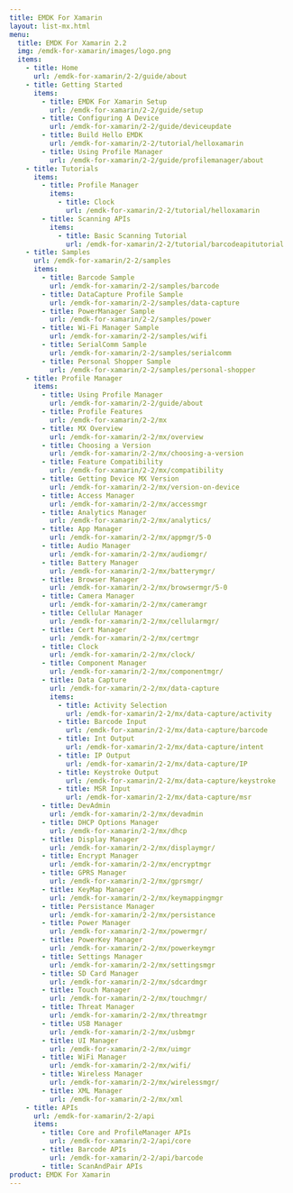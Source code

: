```yaml
---
title: EMDK For Xamarin
layout: list-mx.html
menu:
  title: EMDK For Xamarin 2.2
  img: /emdk-for-xamarin/images/logo.png
  items:
    - title: Home
      url: /emdk-for-xamarin/2-2/guide/about
    - title: Getting Started
      items:
        - title: EMDK For Xamarin Setup
          url: /emdk-for-xamarin/2-2/guide/setup
        - title: Configuring A Device
          url: /emdk-for-xamarin/2-2/guide/deviceupdate
        - title: Build Hello EMDK
          url: /emdk-for-xamarin/2-2/tutorial/helloxamarin
        - title: Using Profile Manager
          url: /emdk-for-xamarin/2-2/guide/profilemanager/about
    - title: Tutorials
      items:
        - title: Profile Manager
          items:
            - title: Clock
              url: /emdk-for-xamarin/2-2/tutorial/helloxamarin
        - title: Scanning APIs
          items:
            - title: Basic Scanning Tutorial
              url: /emdk-for-xamarin/2-2/tutorial/barcodeapitutorial
    - title: Samples
      url: /emdk-for-xamarin/2-2/samples
      items:
        - title: Barcode Sample
          url: /emdk-for-xamarin/2-2/samples/barcode
        - title: DataCapture Profile Sample
          url: /emdk-for-xamarin/2-2/samples/data-capture
        - title: PowerManager Sample
          url: /emdk-for-xamarin/2-2/samples/power
        - title: Wi-Fi Manager Sample
          url: /emdk-for-xamarin/2-2/samples/wifi
        - title: SerialComm Sample
          url: /emdk-for-xamarin/2-2/samples/serialcomm
        - title: Personal Shopper Sample
          url: /emdk-for-xamarin/2-2/samples/personal-shopper
    - title: Profile Manager
      items:
        - title: Using Profile Manager
          url: /emdk-for-xamarin/2-2/guide/about
        - title: Profile Features
          url: /emdk-for-xamarin/2-2/mx
        - title: MX Overview
          url: /emdk-for-xamarin/2-2/mx/overview
        - title: Choosing a Version
          url: /emdk-for-xamarin/2-2/mx/choosing-a-version
        - title: Feature Compatibility
          url: /emdk-for-xamarin/2-2/mx/compatibility
        - title: Getting Device MX Version
          url: /emdk-for-xamarin/2-2/mx/version-on-device
        - title: Access Manager
          url: /emdk-for-xamarin/2-2/mx/accessmgr
        - title: Analytics Manager
          url: /emdk-for-xamarin/2-2/mx/analytics/
        - title: App Manager
          url: /emdk-for-xamarin/2-2/mx/appmgr/5-0
        - title: Audio Manager
          url: /emdk-for-xamarin/2-2/mx/audiomgr/
        - title: Battery Manager
          url: /emdk-for-xamarin/2-2/mx/batterymgr/
        - title: Browser Manager
          url: /emdk-for-xamarin/2-2/mx/browsermgr/5-0
        - title: Camera Manager
          url: /emdk-for-xamarin/2-2/mx/cameramgr
        - title: Cellular Manager
          url: /emdk-for-xamarin/2-2/mx/cellularmgr/
        - title: Cert Manager
          url: /emdk-for-xamarin/2-2/mx/certmgr
        - title: Clock
          url: /emdk-for-xamarin/2-2/mx/clock/
        - title: Component Manager
          url: /emdk-for-xamarin/2-2/mx/componentmgr/
        - title: Data Capture
          url: /emdk-for-xamarin/2-2/mx/data-capture
          items:
            - title: Activity Selection
              url: /emdk-for-xamarin/2-2/mx/data-capture/activity
            - title: Barcode Input
              url: /emdk-for-xamarin/2-2/mx/data-capture/barcode
            - title: Int Output
              url: /emdk-for-xamarin/2-2/mx/data-capture/intent
            - title: IP Output
              url: /emdk-for-xamarin/2-2/mx/data-capture/IP
            - title: Keystroke Output
              url: /emdk-for-xamarin/2-2/mx/data-capture/keystroke
            - title: MSR Input
              url: /emdk-for-xamarin/2-2/mx/data-capture/msr
        - title: DevAdmin
          url: /emdk-for-xamarin/2-2/mx/devadmin
        - title: DHCP Options Manager
          url: /emdk-for-xamarin/2-2/mx/dhcp
        - title: Display Manager
          url: /emdk-for-xamarin/2-2/mx/displaymgr/
        - title: Encrypt Manager
          url: /emdk-for-xamarin/2-2/mx/encryptmgr
        - title: GPRS Manager
          url: /emdk-for-xamarin/2-2/mx/gprsmgr/
        - title: KeyMap Manager
          url: /emdk-for-xamarin/2-2/mx/keymappingmgr
        - title: Persistance Manager
          url: /emdk-for-xamarin/2-2/mx/persistance
        - title: Power Manager
          url: /emdk-for-xamarin/2-2/mx/powermgr/
        - title: PowerKey Manager
          url: /emdk-for-xamarin/2-2/mx/powerkeymgr
        - title: Settings Manager
          url: /emdk-for-xamarin/2-2/mx/settingsmgr
        - title: SD Card Manager
          url: /emdk-for-xamarin/2-2/mx/sdcardmgr
        - title: Touch Manager
          url: /emdk-for-xamarin/2-2/mx/touchmgr/
        - title: Threat Manager
          url: /emdk-for-xamarin/2-2/mx/threatmgr
        - title: USB Manager
          url: /emdk-for-xamarin/2-2/mx/usbmgr
        - title: UI Manager
          url: /emdk-for-xamarin/2-2/mx/uimgr
        - title: WiFi Manager
          url: /emdk-for-xamarin/2-2/mx/wifi/
        - title: Wireless Manager
          url: /emdk-for-xamarin/2-2/mx/wirelessmgr/
        - title: XML Manager
          url: /emdk-for-xamarin/2-2/mx/xml
    - title: APIs
      url: /emdk-for-xamarin/2-2/api
      items:
        - title: Core and ProfileManager APIs
          url: /emdk-for-xamarin/2-2/api/core
        - title: Barcode APIs
          url: /emdk-for-xamarin/2-2/api/barcode
        - title: ScanAndPair APIs
product: EMDK For Xamarin
---
```










